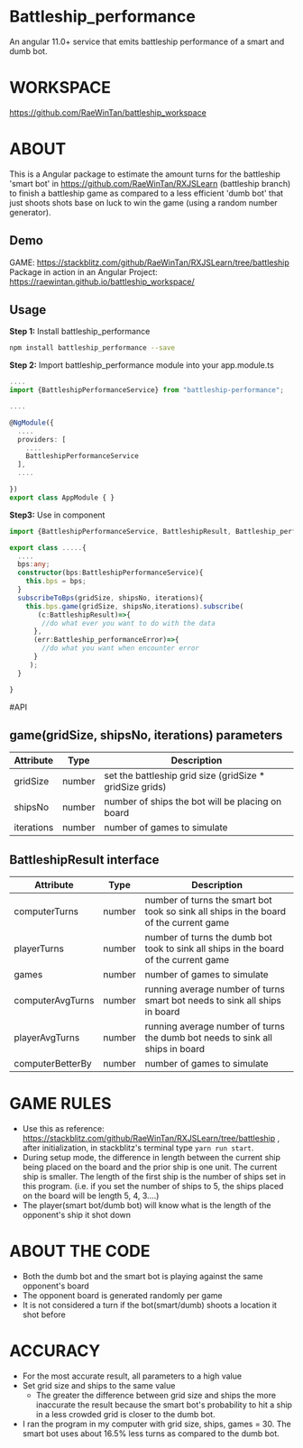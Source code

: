 

# Battleship_performance

An angular 11.0+ service that emits battleship performance of a smart and dumb bot.

# WORKSPACE

https://github.com/RaeWinTan/battleship_workspace

# ABOUT

This is a Angular package to estimate the amount turns for the battleship 'smart bot' in  https://github.com/RaeWinTan/RXJSLearn (battleship branch) to finish a battleship game as compared to a less efficient 'dumb bot' that just shoots shots base on luck to win the game (using a random number generator).

## Demo
GAME: https://stackblitz.com/github/RaeWinTan/RXJSLearn/tree/battleship
Package in action in an Angular Project: https://raewintan.github.io/battleship_workspace/

## Usage

**Step 1:** Install battleship_performance

```sh
npm install battleship_performance --save
```
**Step 2:** Import battleship_performance module into your app.module.ts
```ts
....
import {BattleshipPerformanceService} from "battleship-performance";

....

@NgModule({
  ....
  providers: [
    ....
    BattleshipPerformanceService  
  ],
  ....

})
export class AppModule { }
```

**Step3:** Use in component
```ts
import {BattleshipPerformanceService, BattleshipResult, Battleship_performanceError} from "battleship-performance";

export class .....{
  ....
  bps:any;
  constructor(bps:BattleshipPerformanceService){
    this.bps = bps;
  }
  subscribeToBps(gridSize, shipsNo, iterations){
    this.bps.game(gridSize, shipsNo,iterations).subscribe(
       (c:BattleshipResult)=>{
        //do what ever you want to do with the data
      },
      (err:Battleship_performanceError)=>{
        //do what you want when encounter error
      }
     );
  }

}
```

#API
## game(gridSize, shipsNo, iterations) parameters

| Attribute      | Type   | Description
|----------------|--------|------------
| gridSize | number | set the battleship grid size (gridSize * gridSize grids)
| shipsNo | number | number of ships the bot will be placing on board
| iterations | number | number of games to simulate

## BattleshipResult interface
| Attribute      | Type   | Description
|----------------|--------|------------
| computerTurns | number | number of turns the smart bot took so sink all ships in the board of the current game
| playerTurns | number | number of turns the dumb bot took to sink all ships in the board of the current game
| games | number | number of games to simulate
| computerAvgTurns | number | running average number of turns smart bot needs to sink all ships in board
| playerAvgTurns | number | running average number of turns the dumb bot needs to sink all ships in board
| computerBetterBy | number | number of games to simulate


# GAME RULES

* Use this as reference: https://stackblitz.com/github/RaeWinTan/RXJSLearn/tree/battleship , after initialization, in stackblitz's terminal type `yarn run start`.
* During setup mode, the difference in length between the current ship being placed on the board and the prior ship is one unit. The current ship is smaller. The length of the first ship is the number of ships set in this program. (i.e. if you set the number of ships to 5, the ships placed on the board will be length 5, 4, 3....)     
* The player(smart bot/dumb bot) will know what is the length of the opponent's ship it shot down

# ABOUT THE CODE

* Both the dumb bot and the smart bot is playing against the same opponent's board
* The opponent board is generated randomly per game
* It is not considered a turn if the bot(smart/dumb) shoots a location it shot before

# ACCURACY
* For the most accurate result, all parameters to a high value
* Set grid size and ships to the same value
  * The greater the difference between grid size and ships the more inaccurate the result because the smart bot's probability to hit a ship in a less crowded grid is closer to the dumb bot.
* I ran the program in my computer with grid size, ships, games = 30. The smart bot uses about 16.5% less turns as compared to the dumb bot.
